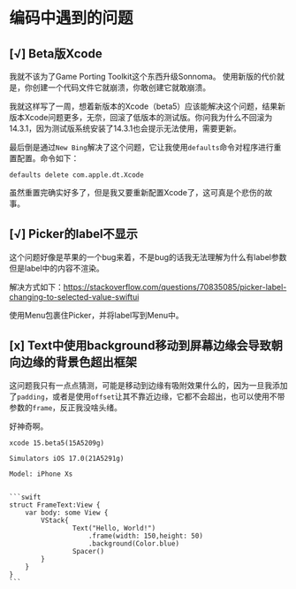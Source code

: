 # 编码中遇到的问题

## [√] Beta版Xcode

我就不该为了Game Porting Toolkit这个东西升级Sonnoma。
使用新版的代价就是，你创建一个代码文件它就崩溃，你敢创建它就敢崩溃。

我就这样写了一周，想着新版本的Xcode（beta5）应该能解决这个问题，结果新版本Xcode问题更多，无奈，回滚了低版本的测试版。你问我为什么不回滚为14.3.1，因为测试版系统安装了14.3.1也会提示无法使用，需要更新。

最后倒是通过`New Bing`解决了这个问题，它让我使用`defaults`命令对程序进行重置配置。命令如下：

`defaults delete com.apple.dt.Xcode`

虽然重置完确实好多了，但是我又要重新配置Xcode了，这可真是个悲伤的故事。

## [√] Picker的label不显示

这个问题好像是苹果的一个bug来着，不是bug的话我无法理解为什么有label参数但是label中的内容不渲染。

解决方式如下：<https://stackoverflow.com/questions/70835085/picker-label-changing-to-selected-value-swiftui>

使用Menu包裹住Picker，并将label写到Menu中。

## [x] Text中使用background移动到屏幕边缘会导致朝向边缘的背景色超出框架

这问题我只有一点点猜测，可能是移动到边缘有吸附效果什么的，因为一旦我添加了`padding`，或者是使用`offset`让其不靠近边缘，它都不会超出，也可以使用不带参数的`frame`，反正我没啥头绪。

好神奇啊。

```admonish info
xcode 15.beta5(15A5209g)

Simulators iOS 17.0(21A5291g)

Model: iPhone Xs
```

~~~admonish bug

```swift
struct FrameText:View {
    var body: some View {
        VStack{
                Text("Hello, World!")
                    .frame(width: 150,height: 50)
                    .background(Color.blue)
                Spacer()
        }
    }
}
```

~~~
